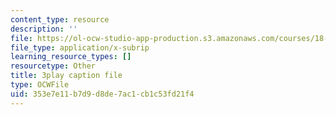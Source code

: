```yaml
---
content_type: resource
description: ''
file: https://ol-ocw-studio-app-production.s3.amazonaws.com/courses/18-03sc-differential-equations-fall-2011/353e7e11b7d9d8de7ac1cb1c53fd21f4_IGk-7EKR35A.srt
file_type: application/x-subrip
learning_resource_types: []
resourcetype: Other
title: 3play caption file
type: OCWFile
uid: 353e7e11-b7d9-d8de-7ac1-cb1c53fd21f4
---
```

